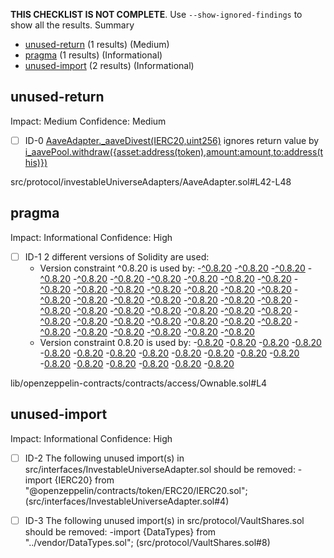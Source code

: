 **THIS CHECKLIST IS NOT COMPLETE**. Use `--show-ignored-findings` to show all the results.
Summary
 - [unused-return](#unused-return) (1 results) (Medium)
 - [pragma](#pragma) (1 results) (Informational)
 - [unused-import](#unused-import) (2 results) (Informational)
## unused-return
Impact: Medium
Confidence: Medium
 - [ ] ID-0
[AaveAdapter._aaveDivest(IERC20,uint256)](src/protocol/investableUniverseAdapters/AaveAdapter.sol#L42-L48) ignores return value by [i_aavePool.withdraw({asset:address(token),amount:amount,to:address(this)})](src/protocol/investableUniverseAdapters/AaveAdapter.sol#L43-L47)

src/protocol/investableUniverseAdapters/AaveAdapter.sol#L42-L48


## pragma
Impact: Informational
Confidence: High
 - [ ] ID-1
2 different versions of Solidity are used:
	- Version constraint ^0.8.20 is used by:
		-[^0.8.20](lib/openzeppelin-contracts/contracts/access/Ownable.sol#L4)
		-[^0.8.20](lib/openzeppelin-contracts/contracts/governance/Governor.sol#L4)
		-[^0.8.20](lib/openzeppelin-contracts/contracts/governance/IGovernor.sol#L4)
		-[^0.8.20](lib/openzeppelin-contracts/contracts/governance/extensions/GovernorCountingSimple.sol#L4)
		-[^0.8.20](lib/openzeppelin-contracts/contracts/governance/extensions/GovernorVotes.sol#L4)
		-[^0.8.20](lib/openzeppelin-contracts/contracts/governance/extensions/GovernorVotesQuorumFraction.sol#L4)
		-[^0.8.20](lib/openzeppelin-contracts/contracts/governance/utils/IVotes.sol#L3)
		-[^0.8.20](lib/openzeppelin-contracts/contracts/governance/utils/Votes.sol#L3)
		-[^0.8.20](lib/openzeppelin-contracts/contracts/interfaces/IERC1271.sol#L4)
		-[^0.8.20](lib/openzeppelin-contracts/contracts/interfaces/IERC165.sol#L4)
		-[^0.8.20](lib/openzeppelin-contracts/contracts/interfaces/IERC4626.sol#L4)
		-[^0.8.20](lib/openzeppelin-contracts/contracts/interfaces/IERC5267.sol#L4)
		-[^0.8.20](lib/openzeppelin-contracts/contracts/interfaces/IERC5805.sol#L4)
		-[^0.8.20](lib/openzeppelin-contracts/contracts/interfaces/IERC6372.sol#L4)
		-[^0.8.20](lib/openzeppelin-contracts/contracts/interfaces/draft-IERC6093.sol#L3)
		-[^0.8.20](lib/openzeppelin-contracts/contracts/token/ERC1155/IERC1155Receiver.sol#L4)
		-[^0.8.20](lib/openzeppelin-contracts/contracts/token/ERC20/ERC20.sol#L4)
		-[^0.8.20](lib/openzeppelin-contracts/contracts/token/ERC20/IERC20.sol#L4)
		-[^0.8.20](lib/openzeppelin-contracts/contracts/token/ERC20/extensions/ERC20Permit.sol#L4)
		-[^0.8.20](lib/openzeppelin-contracts/contracts/token/ERC20/extensions/ERC20Votes.sol#L4)
		-[^0.8.20](lib/openzeppelin-contracts/contracts/token/ERC20/extensions/ERC4626.sol#L4)
		-[^0.8.20](lib/openzeppelin-contracts/contracts/token/ERC20/extensions/IERC20Metadata.sol#L4)
		-[^0.8.20](lib/openzeppelin-contracts/contracts/token/ERC20/extensions/IERC20Permit.sol#L4)
		-[^0.8.20](lib/openzeppelin-contracts/contracts/token/ERC20/utils/SafeERC20.sol#L4)
		-[^0.8.20](lib/openzeppelin-contracts/contracts/token/ERC721/IERC721Receiver.sol#L4)
		-[^0.8.20](lib/openzeppelin-contracts/contracts/utils/Address.sol#L4)
		-[^0.8.20](lib/openzeppelin-contracts/contracts/utils/Context.sol#L4)
		-[^0.8.20](lib/openzeppelin-contracts/contracts/utils/Nonces.sol#L3)
		-[^0.8.20](lib/openzeppelin-contracts/contracts/utils/ReentrancyGuard.sol#L4)
		-[^0.8.20](lib/openzeppelin-contracts/contracts/utils/ShortStrings.sol#L4)
		-[^0.8.20](lib/openzeppelin-contracts/contracts/utils/StorageSlot.sol#L5)
		-[^0.8.20](lib/openzeppelin-contracts/contracts/utils/Strings.sol#L4)
		-[^0.8.20](lib/openzeppelin-contracts/contracts/utils/cryptography/ECDSA.sol#L4)
		-[^0.8.20](lib/openzeppelin-contracts/contracts/utils/cryptography/EIP712.sol#L4)
		-[^0.8.20](lib/openzeppelin-contracts/contracts/utils/cryptography/MessageHashUtils.sol#L4)
		-[^0.8.20](lib/openzeppelin-contracts/contracts/utils/cryptography/SignatureChecker.sol#L4)
		-[^0.8.20](lib/openzeppelin-contracts/contracts/utils/introspection/ERC165.sol#L4)
		-[^0.8.20](lib/openzeppelin-contracts/contracts/utils/introspection/IERC165.sol#L4)
		-[^0.8.20](lib/openzeppelin-contracts/contracts/utils/math/Math.sol#L4)
		-[^0.8.20](lib/openzeppelin-contracts/contracts/utils/math/SafeCast.sol#L5)
		-[^0.8.20](lib/openzeppelin-contracts/contracts/utils/math/SignedMath.sol#L4)
		-[^0.8.20](lib/openzeppelin-contracts/contracts/utils/structs/Checkpoints.sol#L5)
		-[^0.8.20](lib/openzeppelin-contracts/contracts/utils/structs/DoubleEndedQueue.sol#L3)
		-[^0.8.20](lib/openzeppelin-contracts/contracts/utils/types/Time.sol#L4)
	- Version constraint 0.8.20 is used by:
		-[0.8.20](src/abstract/AStaticTokenData.sol#L2)
		-[0.8.20](src/abstract/AStaticUSDCData.sol#L2)
		-[0.8.20](src/abstract/AStaticWethData.sol#L2)
		-[0.8.20](src/dao/VaultGuardianGovernor.sol#L2)
		-[0.8.20](src/dao/VaultGuardianToken.sol#L2)
		-[0.8.20](src/interfaces/IVaultData.sol#L2)
		-[0.8.20](src/interfaces/IVaultGuardians.sol#L2)
		-[0.8.20](src/interfaces/IVaultShares.sol#L2)
		-[0.8.20](src/interfaces/InvestableUniverseAdapter.sol#L2)
		-[0.8.20](src/protocol/VaultGuardians.sol#L28)
		-[0.8.20](src/protocol/VaultGuardiansBase.sol#L28)
		-[0.8.20](src/protocol/VaultShares.sol#L2)
		-[0.8.20](src/protocol/investableUniverseAdapters/AaveAdapter.sol#L2)
		-[0.8.20](src/protocol/investableUniverseAdapters/UniswapAdapter.sol#L2)
		-[0.8.20](src/vendor/DataTypes.sol#L2)
		-[0.8.20](src/vendor/IPool.sol#L2)
		-[0.8.20](src/vendor/IUniswapV2Factory.sol#L3)
		-[0.8.20](src/vendor/IUniswapV2Router01.sol#L2)

lib/openzeppelin-contracts/contracts/access/Ownable.sol#L4


## unused-import
Impact: Informational
Confidence: High
 - [ ] ID-2
The following unused import(s) in src/interfaces/InvestableUniverseAdapter.sol should be removed:
	-import {IERC20} from "@openzeppelin/contracts/token/ERC20/IERC20.sol"; (src/interfaces/InvestableUniverseAdapter.sol#4)

 - [ ] ID-3
The following unused import(s) in src/protocol/VaultShares.sol should be removed:
	-import {DataTypes} from "../vendor/DataTypes.sol"; (src/protocol/VaultShares.sol#8)

